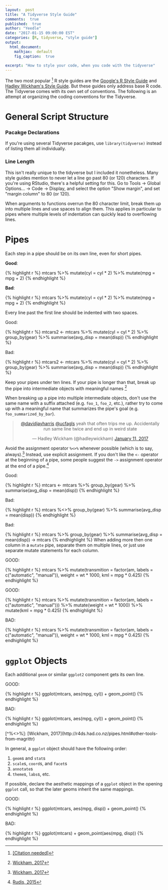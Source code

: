```yaml
---
layout:  post
title: "A Tidyverse Style Guide"
comments:  true
published:  true
author: "Yeedle"
date: "2017-01-15 09:00:00 EST"
categories: [R, tidyverse, "style guide"]
output:
  html_document:
    mathjax:  default
    fig_caption:  true
   
excerpt: "How to style your code, when you code with the tidyverse"
---
```


<style>
div.bad > figure.highlight > pre 
{ 
  background-color:rgba(255, 0, 0, 0.2); 
  border: 1px solid #ccc;
  border-radius: 4px;
}
div.good > figure.highlight > pre 
{ 
  background-color:rgba(0, 255, 0, 0.2); 
  border: 1px solid #ccc;
  border-radius: 4px;
}
</style>


The two most popular [^citationeeded] R style guides are the [Google's R Style Guide](https://google.github.io/styleguide/Rguide.xml) and [Hadley Wickham's Style Guide](http://adv-r.had.co.nz/Style.html). But these guides only address base R code. The Tidyverse comes with its own set of conventions. The following is an attempt at organizing the coding conventions for the Tidyverse.

[^citationeeded]: [[<u>Citation needed</u>]](https://xkcd.com/285/)

# General Script Structure

### Pacakge Declarations
If you're using several Tidyverse pacakges, use `library(tidyverse)` instead of listing them all individually.

### Line Length
This isn't really unique to the tidyverse but I included it nonetheless. Many style guides mention to never let a line go past 80 (or 120) characters. If you're using RStudio, there's a helpful setting for this. Go to Tools -> Global Options... -> Code -> Display, and select the option "Show margin", and set "margin column" to 80 (or 120).

When arguments to functions overrun the 80 character limit, break them up into multiple lines and use spaces to align them. This applies in particular to pipes where multiple levels of indentation can quickly lead to overflowing lines.

# Pipes

Each step in a pipe should be on its own line, even for short pipes.
<div class = "good">

**Good**:

{% highlight r %}
mtcars %>% 
  mutate(cyl = cyl * 2) %>%
  mutate(mpg = mpg + 2)
{% endhighlight %}
</div>

<div class = "bad">

**Bad**:

{% highlight r %}
mtcars %>% mutate(cyl = cyl * 2) %>% mutate(mpg = mpg + 2)
{% endhighlight %}
</div>

Every line past the first line should be indented with two spaces.
<div class = "good">
Good:

{% highlight r %}
mtcars2 <- mtcars %>%
  mutate(cyl = cyl * 2) %>%
  group_by(gear) %>%
  summarise(avg_disp = mean(disp))
{% endhighlight %}
</div>

<div class = "bad">
Bad:

{% highlight r %}
mtcars2 <- mtcars %>% 
mutate(cyl = cyl * 2) %>%
group_by(gear) %>%
summarise(avg_disp = mean(disp))
{% endhighlight %}
</div>


Keep your pipes under ten lines. If your pipe is longer than that, break up the pipe into intermediate objects with meaningful names [^tenperpipe]

[^tenperpipe]:[Wickham, 2017](http://r4ds.had.co.nz/pipes.html#when-not-to-use-the-pipe)

When breaking up a pipe into multiple intermediate objects, don't use the same name with a suffix attached (e.g. `foo_1`, `foo_2`, etc.), rather try to come up with a meaningful name that summarizes the pipe's goal (e.g. `foo_summarized_by_bar`).

<center>
<blockquote class="twitter-tweet" data-lang="en"><p lang="en" dir="ltr"><a href="https://twitter.com/davidjayharris">@davidjayharris</a> <a href="https://twitter.com/ucfagls">@ucfagls</a> yeah that often trips me up. Accidentally run same line twice and end up in weird state</p>&mdash; Hadley Wickham (@hadleywickham) <a href="https://twitter.com/hadleywickham/status/819202162211385347">January 11, 2017</a></blockquote>
<script async src="http://platform.twitter.com/widgets.js" charset="utf-8"></script>
</center>

Avoid the assignment operator `%<>%` whenever possible (which is to say, always).[^tenperpipe] Instead, use explicit assignment. If you don't like the `<-` operator at the beginning of a pipe, some people suggest the `->` assignment operator at the end of a pipe.[^rhsassignment] 

[^rhsassignment]: [Rudis, 2015](https://rud.is/b/2015/02/04/a-step-to-the-right-in-r-assignments/)

<div class = "good">
Good:

{% highlight r %}
mtcars <- mtcars %>% 
  group_by(gear) %>%
  summarise(avg_disp = mean(disp))
{% endhighlight %}
</div>

<div class = "bad">
Bad:

{% highlight r %}
mtcars %<>% 
  group_by(gear) %>%
  summarise(avg_disp = mean(disp))
{% endhighlight %}
</div>

<div class = "bad">
Bad:

{% highlight r %}
mtcars %>%
  group_by(gear) %>%
  summarise(avg_disp = mean(disp)) -> mtcars
{% endhighlight %}
When adding more then one column in a `mutate` pipe, separate them on multiple lines, or just use separate mutate statements for each column.

<div class = "good">
GOOD:

{% highlight r %}
mtcars %>%
  mutate(transmition = factor(am, labels =  c("automatic", "manual")),
         weight = wt * 1000,
         kml = mpg * 0.425)
{% endhighlight %}
</div>

<div class = "good">
GOOD:

{% highlight r %}
mtcars %>%
  mutate(transmition = factor(am, labels =  c("automatic", "manual"))) %>%
  mutate(weight = wt * 1000) %>%
  mutate(kml = mpg * 0.425)
{% endhighlight %}
</div>
<div class = "bad">
BAD:

{% highlight r %}
mtcars %>%
  mutate(transmition = factor(am, labels =  c("automatic", "manual")), weight = wt * 1000, kml = mpg * 0.425)
{% endhighlight %}
</div>




# `ggplot` Objects
Each additional `geom` or similar `ggplot2` component gets its own line.
<div class = "good">
GOOD:

{% highlight r %}
ggplot(mtcars, aes(mpg, cyl)) +
  geom_point()
{% endhighlight %}
</div>

<div class = "bad">
BAD:

{% highlight r %}
ggplot(mtcars, aes(mpg, cyl)) + geom_point()
{% endhighlight %}
</div>
[^%<>%]: [Wickham, 2017](http://r4ds.had.co.nz/pipes.html#other-tools-from-magrittr)


In general, a `ggplot` object should have the following order:

1. `geom`s and `stat`s
2. `scale`s, `coord`s, and `facet`s
3. `annotate`s
3. `theme`s, `labs`s, etc.


If possible, declare the aesthetic mappings of a `ggplot` object in the opening `ggplot` call, so that the later geoms inherit the same mappings. 

<div class = "good">
GOOD:

{% highlight r %}
ggplot(mtcars, aes(mpg, disp)) +
  geom_point()
{% endhighlight %}
</div>

<div class = "bad">
BAD:

{% highlight r %}
ggplot(mtcars) +
  geom_point(aes(mpg, disp))
{% endhighlight %}
</div>

